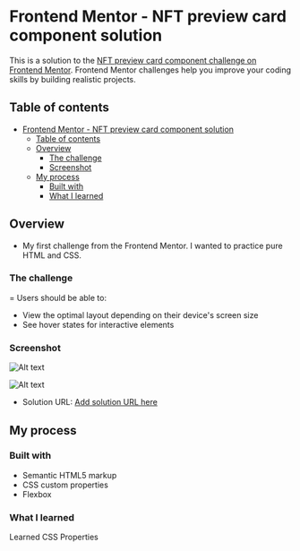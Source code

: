 # Frontend Mentor - NFT preview card component solution

This is a solution to the [NFT preview card component challenge on Frontend Mentor](https://www.frontendmentor.io/challenges/nft-preview-card-component-SbdUL_w0U). Frontend Mentor challenges help you improve your coding skills by building realistic projects.

## Table of contents

- [Frontend Mentor - NFT preview card component solution](#frontend-mentor---nft-preview-card-component-solution)
  - [Table of contents](#table-of-contents)
  - [Overview](#overview)
    - [The challenge](#the-challenge)
    - [Screenshot](#screenshot)
  - [My process](#my-process)
    - [Built with](#built-with)
    - [What I learned](#what-i-learned)

## Overview

- My first challenge from the Frontend Mentor. I wanted to practice pure HTML and CSS.

### The challenge

=
Users should be able to:

- View the optimal layout depending on their device's screen size
- See hover states for interactive elements

### Screenshot

![Alt text](<c:/Users/Aspire5/Desktop/Screenshot%20(24).png>)

![Alt text](<c:/Users/Aspire5/Desktop/Screenshot%20(25).png>)

- Solution URL: [Add solution URL here](https://your-solution-url.com)

## My process

### Built with

- Semantic HTML5 markup
- CSS custom properties
- Flexbox

### What I learned

Learned CSS Properties

